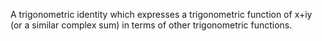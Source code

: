 A trigonometric identity which expresses a trigonometric function of
x+iy (or a similar complex sum) in terms of other trigonometric
functions.
